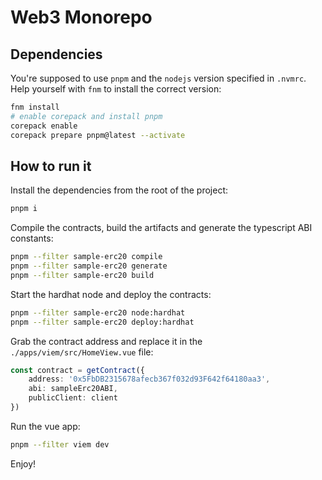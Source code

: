 # Web3 Monorepo
## Dependencies
You're supposed to use `pnpm` and the `nodejs` version specified in `.nvmrc`.
Help yourself with `fnm` to install the correct version:
```bash
fnm install
# enable corepack and install pnpm
corepack enable
corepack prepare pnpm@latest --activate
```

## How to run it
Install the dependencies from the root of the project:
```bash
pnpm i
```

Compile the contracts, build the artifacts and generate the typescript ABI constants:

```bash
pnpm --filter sample-erc20 compile
pnpm --filter sample-erc20 generate
pnpm --filter sample-erc20 build
```

Start the hardhat node and deploy the contracts:
```bash
pnpm --filter sample-erc20 node:hardhat
pnpm --filter sample-erc20 deploy:hardhat
```

Grab the contract address and replace it in the `./apps/viem/src/HomeView.vue` file:
```ts
const contract = getContract({
    address: '0x5FbDB2315678afecb367f032d93F642f64180aa3',
    abi: sampleErc20ABI,
    publicClient: client
})
```

Run the vue app:
```bash
pnpm --filter viem dev
```

Enjoy!